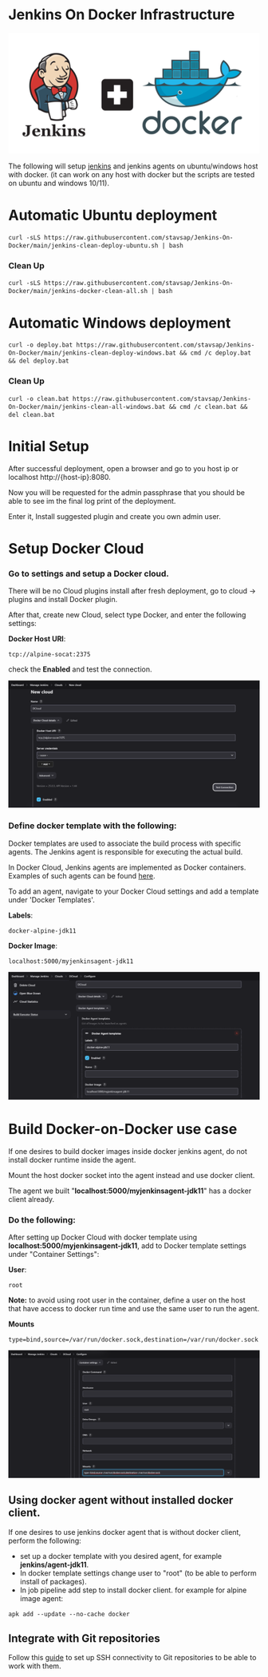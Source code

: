 # Jenkins On Docker Infrastructure

![pic](.meta/jenkins-docker.png)

The following will setup [jenkins](https://www.jenkins.io/) and jenkins agents on ubuntu/windows host with docker. (it can work on any host with docker but the scripts are tested on ubuntu and windows 10/11).

# Automatic Ubuntu deployment

``` shell
curl -sLS https://raw.githubusercontent.com/stavsap/Jenkins-On-Docker/main/jenkins-clean-deploy-ubuntu.sh | bash
```

### Clean Up

``` shell
curl -sLS https://raw.githubusercontent.com/stavsap/Jenkins-On-Docker/main/jenkins-docker-clean-all.sh | bash
```

# Automatic Windows deployment

``` shell
curl -o deploy.bat https://raw.githubusercontent.com/stavsap/Jenkins-On-Docker/main/jenkins-clean-deploy-windows.bat && cmd /c deploy.bat && del deploy.bat
```

### Clean Up

``` shell
curl -o clean.bat https://raw.githubusercontent.com/stavsap/Jenkins-On-Docker/main/jenkins-clean-all-windows.bat && cmd /c clean.bat && del clean.bat
```


# Initial Setup

After successful deployment, open a browser and go to you host ip or localhost http://{host-ip}:8080.

Now you will be requested for the admin passphrase that you should be able to see im the final log print of the deployment.

Enter it, Install suggested plugin and create you own admin user.

# Setup Docker Cloud

### Go to settings and setup a Docker cloud.

There will be no Cloud plugins install after fresh deployment, go to cloud -> plugins and install Docker plugin.

After that, create new Cloud, select type Docker, and enter the following settings:

**Docker Host URI**:

``` shell
tcp://alpine-socat:2375
```

check the **Enabled** and test the connection.

![pic](.meta/cloud-setup.png)

### Define docker template with the following:

Docker templates are used to associate the build process with specific agents. The Jenkins agent is responsible for executing the actual build.

In Docker Cloud, Jenkins agents are implemented as Docker containers. Examples of such agents can be found [here](/agent).

To add an agent, navigate to your Docker Cloud settings and add a template under 'Docker Templates'.

**Labels**:

``` shell
docker-alpine-jdk11
```

**Docker Image**:

``` shell
localhost:5000/myjenkinsagent-jdk11
```

![pic](.meta/docker-template-setup.png)

# Build Docker-on-Docker use case

If one desires to build docker images inside docker jenkins agent, do not install docker runtime inside the agent.

Mount the host docker socket into the agent instead and use docker client.

The agent we built "**localhost:5000/myjenkinsagent-jdk11**" has a docker client already.

### Do the following:

After setting up Docker Cloud with docker template using **localhost:5000/myjenkinsagent-jdk11**, add to Docker template settings under "Container Settings":

**User**:

``` shell
root
```
**Note:** to avoid using root user in the container, define a user on the host that have access to docker run time and use the same user to run the agent.

**Mounts**

``` shell
type=bind,source=/var/run/docker.sock,destination=/var/run/docker.sock
```
![pic](.meta/docker-container-setup.png)

## Using docker agent without installed docker client.

If one desires to use jenkins docker agent that is without docker client, perform the following:

- set up a docker template with you desired agent, for example **jenkins/agent-jdk11**.
- In docker template settings change user to "root" (to be able to perform install of packages).
- In job pipeline add step to install docker client. for example for alpine image agent:

``` shell
apk add --update --no-cache docker
```

## Integrate with Git repositories

Follow this [guide](https://dev.to/behainguyen/cicd-06-jenkins-accessing-private-github-repos-using-ssh-keys-313b) to set up SSH connectivity to Git repositories to be able to work with them.
